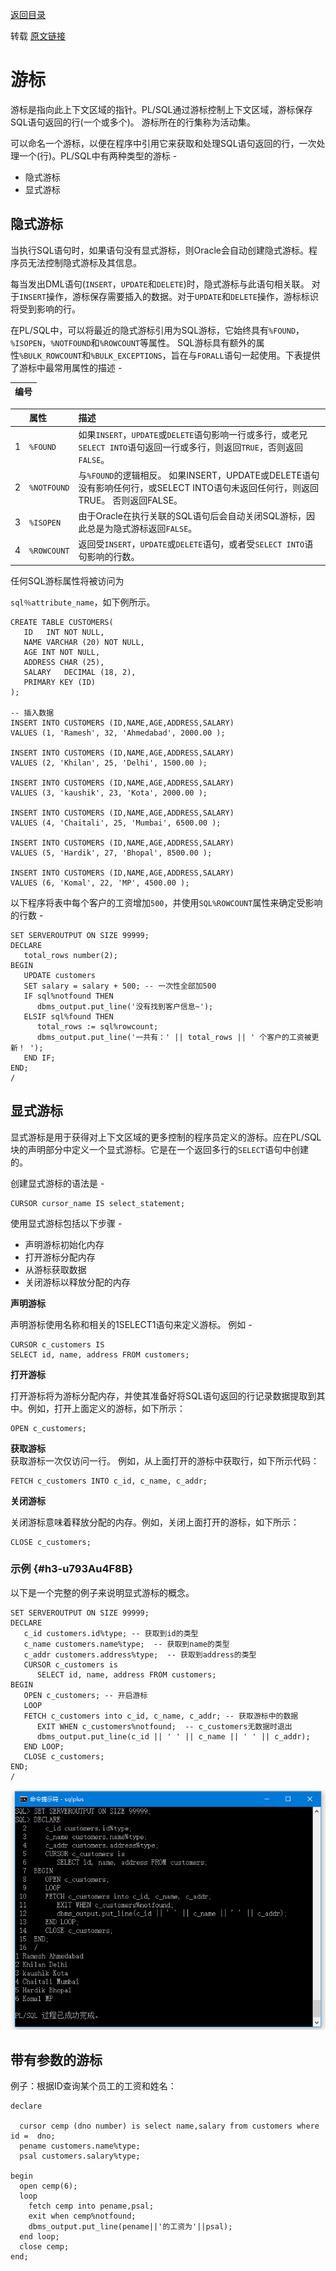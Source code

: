 [返回目录](/README.md)

转载 [原文链接](http://www.oraok.com/plsql/plsql_cursors.html)

# 游标

游标是指向此上下文区域的指针。PL/SQL通过游标控制上下文区域，游标保存SQL语句返回的行\(一个或多个\)。 游标所在的行集称为活动集。

可以命名一个游标，以便在程序中引用它来获取和处理SQL语句返回的行，一次处理一个\(行\)。PL/SQL中有两种类型的游标 -

* 隐式游标
* 显式游标

## 隐式游标

当执行SQL语句时，如果语句没有显式游标，则Oracle会自动创建隐式游标。程序员无法控制隐式游标及其信息。

每当发出DML语句\(`INSERT`，`UPDATE`和`DELETE`\)时，隐式游标与此语句相关联。 对于`INSERT`操作，游标保存需要插入的数据。对于`UPDATE`和`DELETE`操作，游标标识将受到影响的行。

在PL/SQL中，可以将最近的隐式游标引用为SQL游标，它始终具有`%FOUND`，`%ISOPEN`，`%NOTFOUND`和`%ROWCOUNT`等属性。 SQL游标具有额外的属性`%BULK_ROWCOUNT`和`%BULK_EXCEPTIONS`，旨在与`FORALL`语句一起使用。下表提供了游标中最常用属性的描述 -

| 编号 |
| :--- |


|  | 属性 | 描述 |
| :--- | :--- | :--- |
| 1 | `%FOUND` | 如果`INSERT`，`UPDATE`或`DELETE`语句影响一行或多行，或老兄`SELECT INTO`语句返回一行或多行，则返回`TRUE`，否则返回`FALSE`。 |
| 2 | `%NOTFOUND` | 与`%FOUND`的逻辑相反。 如果INSERT，UPDATE或DELETE语句没有影响任何行，或SELECT INTO语句未返回任何行，则返回TRUE。 否则返回FALSE。 |
| 3 | `%ISOPEN` | 由于Oracle在执行关联的SQL语句后会自动关闭SQL游标，因此总是为隐式游标返回`FALSE`。 |
| 4 | `%ROWCOUNT` | 返回受`INSERT`，`UPDATE`或`DELETE`语句，或者受`SELECT INTO`语句影响的行数。 |

任何SQL游标属性将被访问为

`sql％attribute_name`，如下例所示。

```
CREATE TABLE CUSTOMERS( 
   ID   INT NOT NULL, 
   NAME VARCHAR (20) NOT NULL, 
   AGE INT NOT NULL, 
   ADDRESS CHAR (25), 
   SALARY   DECIMAL (18, 2),        
   PRIMARY KEY (ID) 
);

-- 插入数据
INSERT INTO CUSTOMERS (ID,NAME,AGE,ADDRESS,SALARY) 
VALUES (1, 'Ramesh', 32, 'Ahmedabad', 2000.00 );  

INSERT INTO CUSTOMERS (ID,NAME,AGE,ADDRESS,SALARY) 
VALUES (2, 'Khilan', 25, 'Delhi', 1500.00 );  

INSERT INTO CUSTOMERS (ID,NAME,AGE,ADDRESS,SALARY) 
VALUES (3, 'kaushik', 23, 'Kota', 2000.00 );

INSERT INTO CUSTOMERS (ID,NAME,AGE,ADDRESS,SALARY) 
VALUES (4, 'Chaitali', 25, 'Mumbai', 6500.00 ); 

INSERT INTO CUSTOMERS (ID,NAME,AGE,ADDRESS,SALARY) 
VALUES (5, 'Hardik', 27, 'Bhopal', 8500.00 );  

INSERT INTO CUSTOMERS (ID,NAME,AGE,ADDRESS,SALARY) 
VALUES (6, 'Komal', 22, 'MP', 4500.00 );
```

以下程序将表中每个客户的工资增加`500`，并使用`SQL%ROWCOUNT`属性来确定受影响的行数 -

```
SET SERVEROUTPUT ON SIZE 99999;
DECLARE  
   total_rows number(2); 
BEGIN 
   UPDATE customers 
   SET salary = salary + 500; -- 一次性全部加500
   IF sql%notfound THEN 
      dbms_output.put_line('没有找到客户信息~'); 
   ELSIF sql%found THEN 
      total_rows := sql%rowcount;
      dbms_output.put_line('一共有：' || total_rows || ' 个客户的工资被更新！ '); 
   END IF;  
END; 
/
```

## 显式游标

显式游标是用于获得对上下文区域的更多控制的程序员定义的游标。应在PL/SQL块的声明部分中定义一个显式游标。它是在一个返回多行的`SELECT`语句中创建的。

创建显式游标的语法是 -

```
CURSOR cursor_name IS select_statement;
```

使用显式游标包括以下步骤 -

* 声明游标初始化内存
* 打开游标分配内存
* 从游标获取数据
* 关闭游标以释放分配的内存

**声明游标**

声明游标使用名称和相关的1SELECT1语句来定义游标。 例如 -

```
CURSOR c_customers IS 
SELECT id, name, address FROM customers;
```

**打开游标**

打开游标将为游标分配内存，并使其准备好将SQL语句返回的行记录数据提取到其中。例如，打开上面定义的游标，如下所示：

```
OPEN c_customers;
```

**获取游标**  
获取游标一次仅访问一行。 例如，从上面打开的游标中获取行，如下所示代码：

```
FETCH c_customers INTO c_id, c_name, c_addr;
```

**关闭游标**

关闭游标意味着释放分配的内存。例如，关闭上面打开的游标，如下所示：

```
CLOSE c_customers;
```

### 示例 {#h3-u793Au4F8B}

以下是一个完整的例子来说明显式游标的概念。

```
SET SERVEROUTPUT ON SIZE 99999;
DECLARE 
   c_id customers.id%type; -- 获取到id的类型
   c_name customers.name%type;  -- 获取到name的类型
   c_addr customers.address%type;  -- 获取到address的类型
   CURSOR c_customers is 
      SELECT id, name, address FROM customers; 
BEGIN 
   OPEN c_customers; -- 开启游标
   LOOP 
   FETCH c_customers into c_id, c_name, c_addr; -- 获取游标中的数据
      EXIT WHEN c_customers%notfound;  -- c_customers无数据时退出
      dbms_output.put_line(c_id || ' ' || c_name || ' ' || c_addr); 
   END LOOP; 
   CLOSE c_customers; 
END; 
/
```

![](../assets/import35.png)

## 带有参数的游标

例子：根据ID查询某个员工的工资和姓名：

```
declare

  cursor cemp (dno number) is select name,salary from customers where id =  dno;
  pename customers.name%type;
  psal customers.salary%type;

begin
  open cemp(6);
  loop 
    fetch cemp into pename,psal;
    exit when cemp%notfound;
    dbms_output.put_line(pename||'的工资为'||psal);
  end loop;
  close cemp;
end;
```



